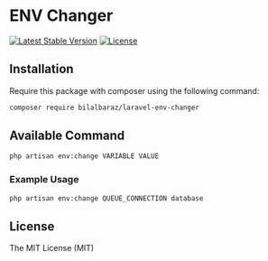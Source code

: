 # ENV Changer 

[![Latest Stable Version](https://poser.pugx.org/bilalbaraz/laravel-env-changer/v/stable)](https://packagist.org/packages/bilalbaraz/laravel-env-changer)
[![License](https://poser.pugx.org/bilalbaraz/laravel-env-changer/license)](https://packagist.org/packages/bilalbaraz/laravel-env-changer)

## Installation

Require this package with composer using the following command:

```bash
composer require bilalbaraz/laravel-env-changer
```

## Available Command

```bash
php artisan env:change VARIABLE VALUE
```

### Example Usage

```bash
php artisan env:change QUEUE_CONNECTION database
```

## License

The MIT License (MIT)
